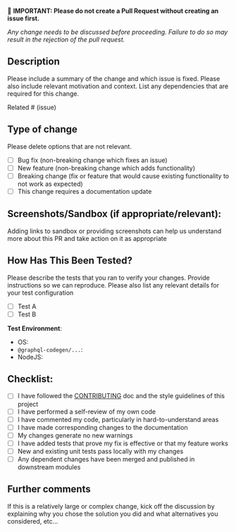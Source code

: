 🚨 **IMPORTANT: Please do not create a Pull Request without creating an issue first.**

_Any change needs to be discussed before proceeding. Failure to do so may result in the rejection of the pull request._

## Description

Please include a summary of the change and which issue is fixed. Please also include relevant motivation and context. List any dependencies that are required for this change.

Related # (issue)

<!--
Don't use `Fixes` or `Fixed` to refer issues
-->

## Type of change

Please delete options that are not relevant.

- [ ] Bug fix (non-breaking change which fixes an issue)
- [ ] New feature (non-breaking change which adds functionality)
- [ ] Breaking change (fix or feature that would cause existing functionality to not work as expected)
- [ ] This change requires a documentation update

## Screenshots/Sandbox (if appropriate/relevant):

Adding links to sandbox or providing screenshots can help us understand more about this PR and take action on it as appropriate

## How Has This Been Tested?

Please describe the tests that you ran to verify your changes. Provide instructions so we can reproduce. Please also list any relevant details for your test configuration

- [ ] Test A
- [ ] Test B

**Test Environment**:

- OS:
- `@graphql-codegen/...`:
- NodeJS:

## Checklist:

- [ ] I have followed the [CONTRIBUTING](https://github.com/the-guild-org/Stack/blob/master/CONTRIBUTING.md) doc and the style guidelines of this project
- [ ] I have performed a self-review of my own code
- [ ] I have commented my code, particularly in hard-to-understand areas
- [ ] I have made corresponding changes to the documentation
- [ ] My changes generate no new warnings
- [ ] I have added tests that prove my fix is effective or that my feature works
- [ ] New and existing unit tests pass locally with my changes
- [ ] Any dependent changes have been merged and published in downstream modules

## Further comments

If this is a relatively large or complex change, kick off the discussion by explaining why you chose the solution you did and what alternatives you considered, etc...

